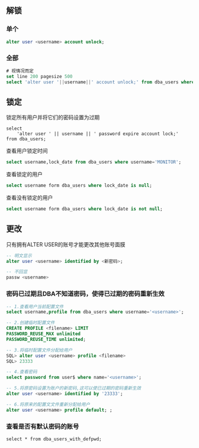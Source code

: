 ## 解锁

### 单个

```sql
alter user <username> account unlock;
```

### 全部

```sql
# 视情况而定
set line 200 pagesize 500
select 'alter user '||username||' account unlock;' from dba_users where lock_date is not null;
```

## 锁定

锁定所有用户并将它们的密码设置为过期

```shell
select
	'alter user ' || username || ' password expire account lock;'
from dba_users;
```

查看用户锁定时间

```sql
select username,lock_date from dba_users where username='MONITOR';
```

查看锁定的用户

```sql
select username form dba_users where lock_date is null;
```

查看没有锁定的用户

```sql
select username form dba_users where lock_date is not null;
```

## 更改

只有拥有ALTER USER的账号才能更改其他账号面膜

```sql
-- 明文显示
alter user <username> identified by <新密码>;

-- 不回显
passw <username>
```

### 密码已过期且DBA不知道密码，使得已过期的密码重新生效

```sql
-- 1.查看用户当前配置文件
select username,profile from dba_users where username='<username>';

-- 2.创建临时配置文件
CREATE PROFILE <filename> LIMIT
PASSWORD_REUSE_MAX unlimited
PASSWORD_REUSE_TIME unlimited;

-- 3.将临时配置文件分配给用户
SQL> alter user <username> profile <filename>
SQL> 23333

-- 4.查看密码
select password from user$ where name='<username>';

-- 5.将原密码设置为账户的新密码,这可以使已过期的密码重新生效
alter user <username> identified by '23333';

-- 6.将原来的配置文文件重新分配给用户
alter user <username> profile default; ;
```

### 查看是否有默认密码的账号

```shell
select * from dba_users_with_defpwd;
```

